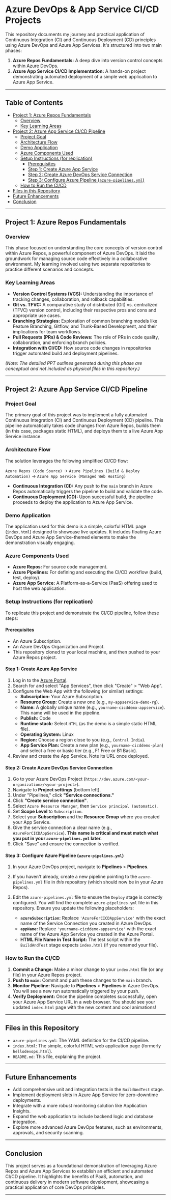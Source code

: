 # Azure DevOps & App Service CI/CD Projects

This repository documents my journey and practical application of Continuous Integration (CI) and Continuous Deployment (CD) principles using Azure DevOps and Azure App Services. It's structured into two main phases:

1.  **Azure Repos Fundamentals:** A deep dive into version control concepts within Azure DevOps.
2.  **Azure App Service CI/CD Implementation:** A hands-on project demonstrating automated deployment of a simple web application to Azure App Service.

---

## Table of Contents

* [Project 1: Azure Repos Fundamentals](#project-1-azure-repos-fundamentals)
    * [Overview](#overview)
    * [Key Learning Areas](#key-learning-areas)
* [Project 2: Azure App Service CI/CD Pipeline](#project-2-azure-app-service-cicd-pipeline)
    * [Project Goal](#project-goal)
    * [Architecture Flow](#architecture-flow)
    * [Demo Application](#demo-application)
    * [Azure Components Used](#azure-components-used)
    * [Setup Instructions (for replication)](#setup-instructions-for-replication)
        * [Prerequisites](#prerequisites)
        * [Step 1: Create Azure App Service](#step-1-create-azure-app-service)
        * [Step 2: Create Azure DevOps Service Connection](#step-2-create-azure-devops-service-connection)
        * [Step 3: Configure Azure Pipeline (`azure-pipelines.yml`)](#step-3-configure-azure-pipeline-azure-pipelinesyml)
    * [How to Run the CI/CD](#how-to-run-the-cicd)
* [Files in this Repository](#files-in-this-repository)
* [Future Enhancements](#future-enhancements)
* [Conclusion](#conclusion)

---

## Project 1: Azure Repos Fundamentals

### Overview

This phase focused on understanding the core concepts of version control within Azure Repos, a powerful component of Azure DevOps. It laid the groundwork for managing source code effectively in a collaborative environment. My learning involved using two separate repositories to practice different scenarios and concepts.

### Key Learning Areas

* **Version Control Systems (VCS):** Understanding the importance of tracking changes, collaboration, and rollback capabilities.
* **Git vs. TFVC:** A comparative study of distributed (Git) vs. centralized (TFVC) version control, including their respective pros and cons and appropriate use cases.
* **Branching Strategies:** Exploration of common branching models like Feature Branching, Gitflow, and Trunk-Based Development, and their implications for team workflows.
* **Pull Requests (PRs) & Code Reviews:** The role of PRs in code quality, collaboration, and enforcing branch policies.
* **Integration with CI/CD:** How source code changes in repositories trigger automated build and deployment pipelines.

*(Note: The detailed PPT outlines generated during this phase are conceptual and not included as physical files in this repository.)*

---

## Project 2: Azure App Service CI/CD Pipeline

### Project Goal

The primary goal of this project was to implement a fully automated Continuous Integration (CI) and Continuous Deployment (CD) pipeline. This pipeline automatically takes code changes from Azure Repos, builds them (in this case, packages static HTML), and deploys them to a live Azure App Service instance.

### Architecture Flow

The solution leverages the following simplified CI/CD flow:

`Azure Repos (Code Source)` &rarr; `Azure Pipelines (Build & Deploy Automation)` &rarr; `Azure App Service (Managed Web Hosting)`

* **Continuous Integration (CI):** Any push to the `main` branch in Azure Repos automatically triggers the pipeline to build and validate the code.
* **Continuous Deployment (CD):** Upon successful build, the pipeline proceeds to deploy the application to Azure App Service.

### Demo Application

The application used for this demo is a simple, colorful HTML page (`index.html`) designed to showcase live updates. It includes floating Azure DevOps and Azure App Service-themed elements to make the demonstration visually engaging.

### Azure Components Used

* **Azure Repos:** For source code management.
* **Azure Pipelines:** For defining and executing the CI/CD workflow (build, test, deploy).
* **Azure App Service:** A Platform-as-a-Service (PaaS) offering used to host the web application.

### Setup Instructions (for replication)

To replicate this project and demonstrate the CI/CD pipeline, follow these steps:

#### Prerequisites

* An Azure Subscription.
* An Azure DevOps Organization and Project.
* This repository cloned to your local machine, and then pushed to your Azure Repos project.

#### Step 1: Create Azure App Service

1.  Log in to the [Azure Portal](https://portal.azure.com/).
2.  Search for and select "App Services", then click "Create" > "Web App".
3.  Configure the Web App with the following (or similar) settings:
    * **Subscription:** Your Azure Subscription.
    * **Resource Group:** Create a new one (e.g., `my-appservice-demo-rg`).
    * **Name:** A globally unique name (e.g., `yourname-cicddemo-appservice`). This name will be used in the pipeline.
    * **Publish:** Code
    * **Runtime stack:** Select `HTML` (as the demo is a simple static HTML file).
    * **Operating System:** Linux
    * **Region:** Choose a region close to you (e.g., `Central India`).
    * **App Service Plan:** Create a new plan (e.g., `yourname-cicddemo-plan`) and select a free or basic tier (e.g., F1 Free or B1 Basic).
4.  Review and create the App Service. Note its URL once deployed.

#### Step 2: Create Azure DevOps Service Connection

1.  Go to your Azure DevOps Project (`https://dev.azure.com/<your-organization>/<your-project>`).
2.  Navigate to **Project settings** (bottom left).
3.  Under "Pipelines," click **"Service connections."**
4.  Click **"Create service connection"**.
5.  Select `Azure Resource Manager`, then `Service principal (automatic)`.
6.  Set **Scope Level** to `Subscription`.
7.  Select your **Subscription** and the **Resource Group** where you created your App Service.
8.  Give the service connection a clear name (e.g., `AzureForCICDAppService`). **This name is critical and must match what you put in your `azure-pipelines.yml` later.**
9.  Click "Save" and ensure the connection is verified.

#### Step 3: Configure Azure Pipeline (`azure-pipelines.yml`)

1.  In your Azure DevOps project, navigate to **Pipelines** > **Pipelines**.
2.  If you haven't already, create a new pipeline pointing to the `azure-pipelines.yml` file in *this* repository (which should now be in your Azure Repos).
3.  Edit the `azure-pipelines.yml` file to ensure the `Deploy` stage is correctly configured. You will find the complete `azure-pipelines.yml` file in this repository. Ensure you update the following placeholders:

    * **`azureSubscription`:** Replace `'AzureForCICDAppService'` with the exact name of the Service Connection you created in Azure DevOps.
    * **`appName`:** Replace `'yourname-cicddemo-appservice'` with the exact name of the Azure App Service you created in the Azure Portal.
    * **HTML File Name in Test Script:** The test script within the `BuildAndTest` stage expects `index.html` (if you renamed your file).

### How to Run the CI/CD

1.  **Commit a Change:** Make a minor change to your `index.html` file (or any file) in your Azure Repos project.
2.  **Push to `main`:** Commit and push these changes to the `main` branch.
3.  **Monitor Pipeline:** Navigate to **Pipelines** > **Pipelines** in Azure DevOps. You will see a new run automatically triggered by your push.
4.  **Verify Deployment:** Once the pipeline completes successfully, open your Azure App Service URL in a web browser. You should see your updated `index.html` page with the new content and cool animations!

---

## Files in this Repository

* `azure-pipelines.yml`: The YAML definition for the CI/CD pipeline.
* `index.html`: The simple, colorful HTML web application page (formerly `hellodevops.html`).
* `README.md`: This file, explaining the project.

---

## Future Enhancements

* Add comprehensive unit and integration tests in the `BuildAndTest` stage.
* Implement deployment slots in Azure App Service for zero-downtime deployments.
* Integrate with a more robust monitoring solution like Application Insights.
* Expand the web application to include backend logic and database integration.
* Explore more advanced Azure DevOps features, such as environments, approvals, and security scanning.

---

## Conclusion

This project serves as a foundational demonstration of leveraging Azure Repos and Azure App Services to establish an efficient and automated CI/CD pipeline. It highlights the benefits of PaaS, automation, and continuous delivery in modern software development, showcasing a practical application of core DevOps principles.

---
